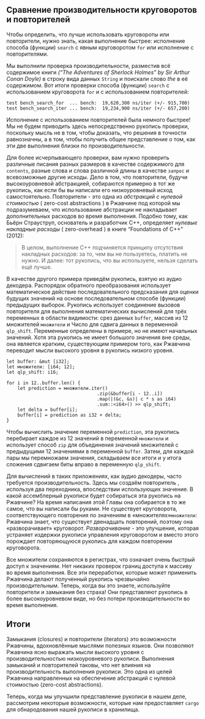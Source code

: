## Сравнение производительности круговоротов и повторителей

Чтобы определить, что лучше использовать круговороты или повторители, нужно знать, какая выполнение быстрее: исполнение способа (функции) `search` с явным круговоротом `for` или исполнение с повторителями.

Мы выполнили проверка производительности, разместив всё содержимое книги *(“The Adventures of Sherlock Holmes” by Sir Arthur Conan Doyle)* в строку вида данных `String` и поискали слово *the* в её содержимом. Вот итоги проверки способа (функции) `search` с использованием круговорота `for` и с использованием повторителей:

```text
test bench_search_for  ... bench:  19,620,300 ns/iter (+/- 915,700)
test bench_search_iter ... bench:  19,234,900 ns/iter (+/- 657,200)
```

Исполнение с использованием повторителей была немного быстрее! Мы не будем приводить здесь непосредственно рукопись проверки, поскольку мысль не в том, чтобы доказать, что решения в точности равнозначны, а в том, чтобы получить общее представление о том, как эти две выполнения близки по производительности.

Для более исчерпывающего проверки, вам нужно проверить различные писания разных размеров в качестве содержимого для `contents`, разные слова и слова различной длины в качестве `запрос` и всевозможные другие исходы. Дело в том, что повторители, будучи высокоуровневой абстракцией, собираются примерно в тот же рукопись, как если бы вы написали его низкоуровневый исход самостоятельно. Повторители - это одна из *абстракций с нулевой стоимостью* ( zero-cost abstractions ) в Ржавчине под которой мы подразумеваем, что использование абстракции не накладывает дополнительных расходов во время выполнения. Подобно тому, как Бьёрн Страуструп, основатель и разработчик C++, определяет *нулевые накладные расходы* ( zero-overhead ) в книге “Foundations of C++” (2012):

> В целом, выполнение C++ подчиняется принципу отсутствия накладных расходов: за то, чем вы не пользуетесь, платить не нужно. И далее: тот рукопись, что вы используете, нельзя сделать ещё лучше.

В качестве другого примера приведём рукопись, взятую из аудио декодера. Распорядок обратного преобразования использует математическое действие последовательного предсказания для оценки будущих значений на основе последовательном способе (функции) предыдущих выборок. Рукопись использует соединение вызовов повторителя для выполнения математических вычислений для трёх переменных в области видимости: срез данных `buffer`, массив из 12 множителей `множители` и Число для сдвига данных в переменной `qlp_shift`. Переменные определены в примере, но не имеют начальных значений. Хотя эта рукопись не имеет большого значения вне среды, она является кратким, существующим примером того, как Ржавчина переводит мысли высокого уровня в рукопись низкого уровня.

```rust,ignore
let buffer: &mut [i32];
let множители: [i64; 12];
let qlp_shift: i16;

for i in 12..buffer.len() {
    let prediction = множители.iter()
                                 .zip(&buffer[i - 12..i])
                                 .map(|(&c, &s)| c * s as i64)
                                 .sum::<i64>() >> qlp_shift;
    let delta = buffer[i];
    buffer[i] = prediction as i32 + delta;
}
```

Чтобы вычислить значение переменной `prediction`, эта рукопись перебирает каждое из 12 значений в переменной `множители` и использует способ `zip` для объединения значений множителей с предыдущими 12 значениями в переменной `buffer`. Затем, для каждой пары мы перемножаем значения, складываем все итоги и у итога сложения сдвигаем биты вправо в переменную `qlp_shift`.

Для вычислений в таких приложениях, как аудио декодеры, часто требуется производительность. Здесь мы создаём повторитель , используя два переходника, впоследствии использующих значение. В какой ассемблерный рукописи будет собираться эта рукопись на Ржавчине? На время написания этой Главы она собирается в то же самое, что вы написали бы руками. Не существует круговорота, соответствующего повторения по значениям в «множителях»`множители`: Ржавчина знает, что существует двенадцать повторений, поэтому она «разворачивает» круговорот. *Разворачивание* - это улучшение, которая устраняет издержки рукописи управления круговоротом и вместо этого порождает повторяющуюся рукопись для каждом повторении круговорота.

Все множители сохраняются в регистрах, что означает очень быстрый доступ к значениям. Нет никаких проверок границ доступа к массиву во время выполнения. Все эти переработки, которые может применить Ржавчина делают полученный рукопись чрезвычайно производительным. Теперь, когда вы это знаете, используйте повторители и замыкания без страха! Они представляют рукопись в более высокоуровневом виде, но без потери производительности во время выполнения.

## Итоги

Замыкания (closures) и повторители (iterators) это возможности Ржавчины, вдохновлённые мыслями полезных языков. Они позволяют Ржавчина ясно выражать мысли высокого уровня с производительностью низкоуровневого рукописи. Выполнения замыканий и повторителей таковы, что нет влияния на производительность выполнения рукописи. Это одна из целей Ржавчина направленных на обеспечение абстракций с нулевой стоимостью (zero-cost abstractions).

Теперь, когда мы улучшили представление рукописи в нашем деле, рассмотрим некоторые возможности, которые нам предоставляет `cargo` для обнародования нашей рукописи в хранилища.
